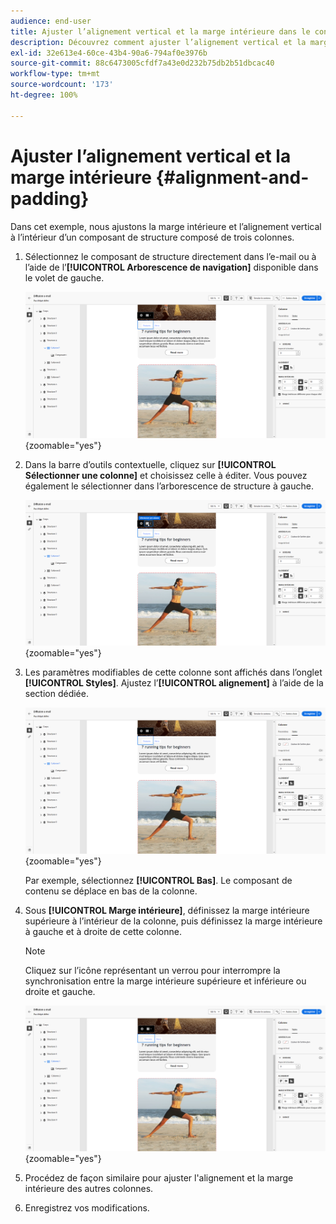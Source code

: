 ```yaml
---
audience: end-user
title: Ajuster l’alignement vertical et la marge intérieure dans le concepteur d’e-mail
description: Découvrez comment ajuster l’alignement vertical et la marge intérieure.
exl-id: 32e613e4-60ce-43b4-90a6-794af0e3976b
source-git-commit: 88c6473005cfdf7a43e0d232b75db2b51dbcac40
workflow-type: tm+mt
source-wordcount: '173'
ht-degree: 100%

---
```



# Ajuster l’alignement vertical et la marge intérieure {#alignment-and-padding}

Dans cet exemple, nous ajustons la marge intérieure et l’alignement vertical à l’intérieur d’un composant de structure composé de trois colonnes.

1. Sélectionnez le composant de structure directement dans l’e-mail ou à l’aide de l’**[!UICONTROL Arborescence de navigation]** disponible dans le volet de gauche.

   ![](assets/alignment_1.png){zoomable=&quot;yes&quot;}

1. Dans la barre d’outils contextuelle, cliquez sur **[!UICONTROL Sélectionner une colonne]** et choisissez celle à éditer. Vous pouvez également le sélectionner dans l’arborescence de structure à gauche.

   ![](assets/alignment_2.png){zoomable=&quot;yes&quot;}

1. Les paramètres modifiables de cette colonne sont affichés dans l’onglet **[!UICONTROL Styles]**. Ajustez l’**[!UICONTROL alignement]** à l’aide de la section dédiée.

   ![](assets/alignment_3.png){zoomable=&quot;yes&quot;}

   Par exemple, sélectionnez **[!UICONTROL Bas]**. Le composant de contenu se déplace en bas de la colonne.

1. Sous **[!UICONTROL Marge intérieure]**, définissez la marge intérieure supérieure à l’intérieur de la colonne, puis définissez la marge intérieure à gauche et à droite de cette colonne.

   >[!NOTE]
   >
   >Cliquez sur l’icône représentant un verrou pour interrompre la synchronisation entre la marge intérieure supérieure et inférieure ou droite et gauche.

   ![](assets/alignment_4.png){zoomable=&quot;yes&quot;}

1. Procédez de façon similaire pour ajuster l&#39;alignement et la marge intérieure des autres colonnes.

1. Enregistrez vos modifications.
